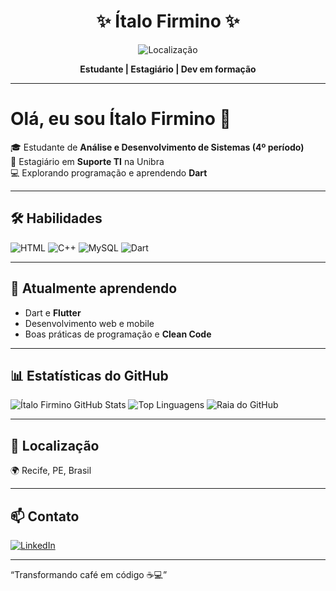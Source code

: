<h1 align="center">✨ Ítalo Firmino ✨</h1>
<p align="center">
  <img src="https://img.shields.io/badge/Recife-PE-blue?style=flat-square" alt="Localização">
</p>
<p align="center">
  <b>Estudante | Estagiário | Dev em formação</b>
</p>

---

# Olá, eu sou Ítalo Firmino 👋

🎓 Estudante de <b>Análise e Desenvolvimento de Sistemas (4º período)</b>  
💼 Estagiário em <b>Suporte TI</b> na Unibra  
💻 Explorando programação e aprendendo <b>Dart</b>

---

## 🛠️ Habilidades

![HTML](https://img.shields.io/badge/HTML-E34F26?style=for-the-badge&logo=html5&logoColor=white)
![C++](https://img.shields.io/badge/C++-00599C?style=for-the-badge&logo=c%2B%2B&logoColor=white)
![MySQL](https://img.shields.io/badge/MySQL-4479A1?style=for-the-badge&logo=mysql&logoColor=white)
![Dart](https://img.shields.io/badge/Dart-0175C2?style=for-the-badge&logo=dart&logoColor=white)

---

## 🌱 Atualmente aprendendo

- Dart e <b>Flutter</b>  
- Desenvolvimento web e mobile  
- Boas práticas de programação e <b>Clean Code</b>

---

## 📊 Estatísticas do GitHub

![Ítalo Firmino GitHub Stats](https://github-readme-stats.vercel.app/api?username=RIFT59&show_icons=true&theme=tokyonight&count_private=true)
![Top Linguagens](https://github-readme-stats.vercel.app/api/top-langs/?username=RIFT59&layout=compact&theme=tokyonight)
![Raia do GitHub](https://github-readme-streak-stats.herokuapp.com/?user=RIFT59&theme=tokyonight)

---

## 📍 Localização

🌍 Recife, PE, Brasil

---

## 📫 Contato

[![LinkedIn](https://img.shields.io/badge/LinkedIn-0A66C2?style=for-the-badge&logo=linkedin&logoColor=white)](https://www.linkedin.com/in/seu-linkedin)

---

“Transformando café em código ☕💻”